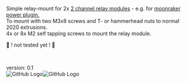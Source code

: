 Simple relay-mount for 2x [2 channel relay modules](https://www.makershop.de/en/module/relais/2-kanal-relais/) - e.g. for [moonraker power plugin.](https://github.com/Arksine/moonraker/blob/master/docs/web_api.md#power-apis)<br>
To mount with two M3x8 screws and T- or hammerhead nuts to normal 2020 extrusions.<br>
4x or 8x M2 self tapping screws to mount the relay module.
<br>

🛑 ! not tested yet ! 🛑 

<br>

version: 0.1<br>
![GitHub Logo](https://i.imgur.com/qMGkSe8.png)![GitHub Logo](https://i.imgur.com/2PARhpQ.png)
